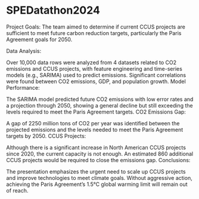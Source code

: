 # SPEDatathon2024
Project Goals: The team aimed to determine if current CCUS projects are sufficient to meet future carbon reduction targets, particularly the Paris Agreement goals for 2050.

Data Analysis:

Over 10,000 data rows were analyzed from 4 datasets related to CO2 emissions and CCUS projects, with feature engineering and time-series models (e.g., SARIMA) used to predict emissions.
Significant correlations were found between CO2 emissions, GDP, and population growth.
Model Performance:

The SARIMA model predicted future CO2 emissions with low error rates and a projection through 2050, showing a general decline but still exceeding the levels required to meet the Paris Agreement targets.
CO2 Emissions Gap:

A gap of 2250 million tons of CO2 per year was identified between the projected emissions and the levels needed to meet the Paris Agreement targets by 2050.
CCUS Projects:

Although there is a significant increase in North American CCUS projects since 2020, the current capacity is not enough. An estimated 860 additional CCUS projects would be required to close the emissions gap.
Conclusions:

The presentation emphasizes the urgent need to scale up CCUS projects and improve technologies to meet climate goals. Without aggressive action, achieving the Paris Agreement’s 1.5°C global warming limit will remain out of reach.

